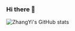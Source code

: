 ### Hi there 👋
![ZhangYi's GitHub stats](https://github-readme-stats.vercel.app/api?username=anuraghazra&count_private=true)

